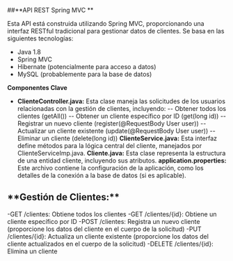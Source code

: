 
##**API REST Spring MVC **

Esta API está construida utilizando Spring MVC, proporcionando una interfaz RESTful tradicional  para gestionar datos de clientes. Se basa en las siguientes tecnologías:

- Java 1.8
- Spring MVC
- Hibernate (potencialmente para acceso a datos)
- MySQL (probablemente para la base de datos)


**Componentes Clave**

- **ClienteController.java:** Esta clase maneja las solicitudes de los usuarios relacionadas con la gestión de clientes, incluyendo:
  -- Obtener todos los clientes (getAll())
  -- Obtener un cliente específico por ID (get(long id))
  --Registrar un nuevo cliente (register(@RequestBody User user))
  --Actualizar un cliente existente (update(@RequestBody User user))
  --Eliminar un cliente (delete(long id))
**ClienteService.java:** Esta interfaz  define métodos para la lógica central del cliente, manejados por ClienteServiceImp.java.
**Cliente.java:** Esta clase representa la estructura de una entidad cliente, incluyendo sus atributos.
**application.properties:** Este archivo contiene la configuración de la aplicación, como los detalles de la conexión a la base de datos (si es aplicable).


<h2>**Gestión de Clientes:**</h2>

-GET /clientes: Obtiene todos los clientes
-GET /clientes/{id}: Obtiene un cliente específico por ID
-POST /clientes: Registra un nuevo cliente (proporcione los datos del cliente en el cuerpo de la solicitud)
-PUT /clientes/{id}: Actualiza un cliente existente (proporcione los datos del cliente actualizados en el cuerpo de la solicitud)
-DELETE /clientes/{id}: Elimina un cliente
